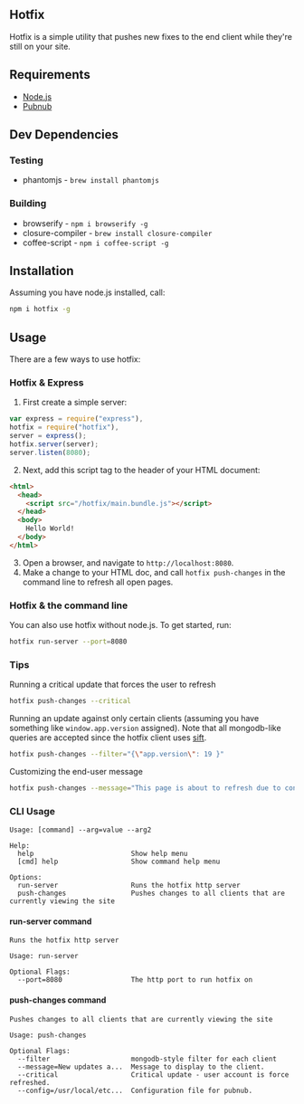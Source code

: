 ## Hotfix

Hotfix is a simple utility that pushes new fixes to the end client while they're still on your site.

## Requirements

- [Node.js](http://nodejs.org)
- [Pubnub](http://www.pubnub.com/)

## Dev Dependencies

### Testing

- phantomjs - `brew install phantomjs`

### Building

- browserify - `npm i browserify -g`
- closure-compiler - `brew install closure-compiler`
- coffee-script - `npm i coffee-script -g`


## Installation

Assuming you have node.js installed, call:

```bash
npm i hotfix -g
```

## Usage

There are a few ways to use hotfix:

### Hotfix & Express

1. First create a simple server:

```javascript
var express = require("express"),
hotfix = require("hotfix"),
server = express();
hotfix.server(server);
server.listen(8080);
```

2. Next, add this script tag to the header of your HTML document:

```html
<html>
  <head>
    <script src="/hotfix/main.bundle.js"></script>
  </head>
  <body>
    Hello World!
  </body>
</html>
```

3. Open a browser, and navigate to `http://localhost:8080`.
4. Make a change to your HTML doc, and call `hotfix push-changes` in the command line to refresh all open pages.


### Hotfix & the command line

You can also use hotfix without node.js. To get started, run:

```bash
hotfix run-server --port=8080
```

### Tips

Running a critical update that forces the user to refresh

```bash
hotfix push-changes --critical
```

Running an update against only certain clients (assuming you have something like `window.app.version` assigned). Note that all mongodb-like queries are accepted since the hotfix client uses [sift](/crcn/sift.js).

```bash
hotfix push-changes --filter="{\"app.version\": 19 }"
```

Customizing the end-user message

```bash
hotfix push-changes --message="This page is about to refresh due to connectivity issues"
```

### CLI Usage

```
Usage: [command] --arg=value --arg2

Help:
  help                        Show help menu
  [cmd] help                  Show command help menu

Options:
  run-server                  Runs the hotfix http server
  push-changes                Pushes changes to all clients that are currently viewing the site
```

#### run-server command

```
Runs the hotfix http server

Usage: run-server

Optional Flags:
  --port=8080                 The http port to run hotfix on
```

#### push-changes command

```
Pushes changes to all clients that are currently viewing the site

Usage: push-changes

Optional Flags:
  --filter                    mongodb-style filter for each client
  --message=New updates a...  Message to display to the client.
  --critical                  Critical update - user account is force refreshed.
  --config=/usr/local/etc...  Configuration file for pubnub.
```



